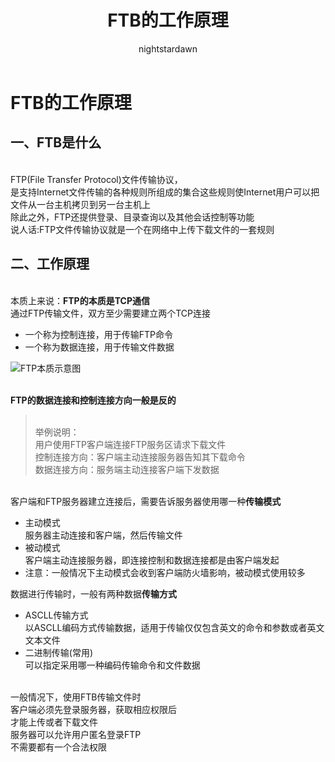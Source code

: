 ﻿---
title: FTB的工作原理
tags:
  - Unity客户端
  - Unity网络开发
  - FTB相关
categories:
  - [Unity客户端, Unity网络开发]
author:
  - nightstardawn
---

# FTB的工作原理

## 一、FTB是什么

</br>FTP(File Transfer Protocol)文件传输协议，
</br>是支持Internet文件传输的各种规则所组成的集合这些规则使Internet用户可以把文件从一台主机拷贝到另一台主机上
</br>除此之外，FTP还提供登录、目录查询以及其他会话控制等功能
</br>说人话:FTP文件传输协议就是一个在网络中上传下载文件的一套规则

## 二、工作原理

</br>本质上来说：**FTP的本质是TCP通信**
</br>通过FTP传输文件，双方至少需要建立两个TCP连接
- 一个称为控制连接，用于传输FTP命令
- 一个称为数据连接，用于传输文件数据

![FTP本质示意图](https://s2.loli.net/2025/01/23/IyfkFjLmqGPY5o9.png)

</br>**FTP的数据连接和控制连接方向一般是反的**

> </br>举例说明：
> </br>用户使用FTP客户端连接FTP服务区请求下载文件
> </br>控制连接方向：客户端主动连接服务器告知其下载命令
> </br>数据连接方向：服务端主动连接客户端下发数据

</br>客户端和FTP服务器建立连接后，需要告诉服务器使用哪一种**传输模式**
- 主动模式
  </br>服务器主动连接和客户端，然后传输文件
- 被动模式
  </br>客户端主动连接服务器，即连接控制和数据连接都是由客户端发起
- 注意：一般情况下主动模式会收到客户端防火墙影响，被动模式使用较多

数据进行传输时，一般有两种数据**传输方式**

- ASCLL传输方式
  </br>以ASCLL编码方式传输数据，适用于传输仅仅包含英文的命令和参数或者英文文本文件
- 二进制传输(常用)
  </br>可以指定采用哪一种编码传输命令和文件数据

</br>一般情况下，使用FTB传输文件时
</br>客户端必须先登录服务器，获取相应权限后
</br>才能上传或者下载文件
</br>服务器可以允许用户匿名登录FTP
</br>不需要都有一个合法权限

